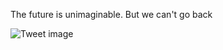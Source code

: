 The future is unimaginable. But we can't go back


![Tweet image](/asset/crosspoast/GqhKKlhbcAALwqk.jpg)

